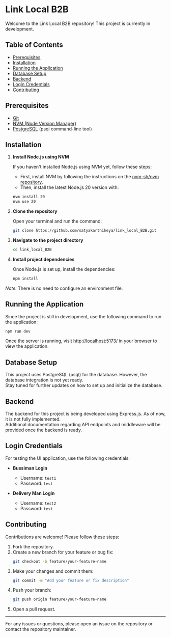 # Link Local B2B

Welcome to the Link Local B2B repository! This project is currently in development.

## Table of Contents
- [Prerequisites](#prerequisites)
- [Installation](#installation)
- [Running the Application](#running-the-application)
- [Database Setup](#database-setup)
- [Backend](#backend)
- [Login Credentials](#login-credentials)
- [Contributing](#contributing)

## Prerequisites

- [Git](https://git-scm.com/)
- [NVM (Node Version Manager)](https://github.com/nvm-sh/nvm)
- [PostgreSQL](https://www.postgresql.org/) (psql command-line tool)

## Installation

1. **Install Node.js using NVM**

   If you haven't installed Node.js using NVM yet, follow these steps:
   - First, install NVM by following the instructions on the [nvm-sh/nvm repository](https://github.com/nvm-sh/nvm).
   - Then, install the latest Node.js 20 version with:

   ```bash
   nvm install 20
   nvm use 20
   ```

2. **Clone the repository**

   Open your terminal and run the command:

   ```bash
   git clone https://github.com/satyakarthikeya/link_local_B2B.git
   ```

3. **Navigate to the project directory**

   ```bash
   cd link_local_B2B
   ```

4. **Install project dependencies**

   Once Node.js is set up, install the dependencies:

   ```bash
   npm install
   ```

*Note:* There is no need to configure an environment file.

## Running the Application

Since the project is still in development, use the following command to run the application:

```bash
npm run dev
```

Once the server is running, visit [http://localhost:5173/](http://localhost:5173/) in your browser to view the application.

## Database Setup

This project uses PostgreSQL (psql) for the database. However, the database integration is not yet ready.  
Stay tuned for further updates on how to set up and initialize the database.

## Backend

The backend for this project is being developed using Express.js. As of now, it is not fully implemented.  
Additional documentation regarding API endpoints and middleware will be provided once the backend is ready.

## Login Credentials

For testing the UI application, use the following credentials:

- **Bussiman Login**
  - Username: `test1`
  - Password: `test`

- **Delivery Man Login**
  - Username: `test2`
  - Password: `test`

## Contributing

Contributions are welcome! Please follow these steps:
1. Fork the repository.
2. Create a new branch for your feature or bug fix:
   ```bash
   git checkout -b feature/your-feature-name
   ```
3. Make your changes and commit them:
   ```bash
   git commit -m "Add your feature or fix description"
   ```
4. Push your branch:
   ```bash
   git push origin feature/your-feature-name
   ```
5. Open a pull request.

---
For any issues or questions, please open an issue on the repository or contact the repository maintainer.